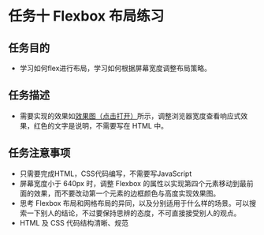 # 任务十 Flexbox 布局练习

## 任务目的

- 学习如何flex进行布局，学习如何根据屏幕宽度调整布局策略。

## 任务描述

- 需要实现的效果如[效果图（点击打开）](http://7xrp04.com1.z0.glb.clouddn.com/task_1_10_1.png)所示，调整浏览器宽度查看响应式效果，红色的文字是说明，不需要写在 HTML 中。


## 任务注意事项

- 只需要完成HTML，CSS代码编写，不需要写JavaScript
- 屏幕宽度小于 640px 时，调整 Flexbox 的属性以实现第四个元素移动到最前面的效果，而不要改动第一个元素的边框颜色与高度实现效果图。
- 思考 Flexbox 布局和网格布局的异同，以及分别适用于什么样的场景。可以搜索一下别人的结论，不过要保持思辨的态度，不可直接接受别人的观点。
- HTML 及 CSS 代码结构清晰、规范